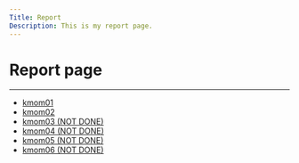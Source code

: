 ```yaml
---
Title: Report
Description: This is my report page.
---
```


Report page
==========================
<hr>

* [kmom01](report/kmom01)
* [kmom02](report/kmom02)
* [kmom03 (NOT DONE)](report/kmom03)
* [kmom04 (NOT DONE)](report/kmom04)
* [kmom05 (NOT DONE)](report/kmom05)
* [kmom06 (NOT DONE)](report/kmom06)
